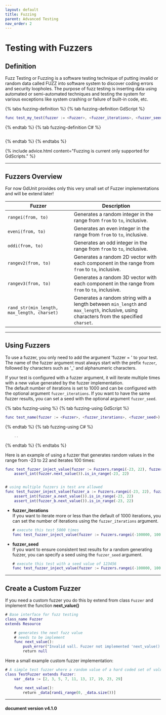 ```yaml
---
layout: default
title: Fuzzing
parent: Advanced Testing
nav_order: 2
---
```


# Testing with Fuzzers

## Definition

Fuzz Testing or Fuzzing is a software testing technique of putting invalid or random data called FUZZ into software system to discover coding errors
and security loopholes. The purpose of fuzz testing is inserting data using automated or semi-automated techniques and testing the system for
various exceptions like system crashing or failure of built-in code, etc.

{% tabs fuzzing-definition %}
{% tab fuzzing-definition GdScript %}
```gd
func test_my_test(fuzzer := <Fuzzer>, <fuzzer_iterations>, <fuzzer_seed>):
```
{% endtab %}
{% tab fuzzing-definition C# %}
```cs
```
{% endtab %}
{% endtabs %}

{% include advice.html
content="Fuzzing is current only supported for GdScripts."
%}

---

## Fuzzers Overview

For now GdUnit provides only this very small set of Fuzzer implementations and will be extend later!

|Fuzzer|Description|
|---|---|
|`rangei(from, to)`                          | Generates a random integer in the range from `from` to `to`, inclusive. |
|`eveni(from, to)`                           | Generates an even integer in the range from `from` to `to`, inclusive.|
|`oddi(from, to)`                            | Generates an odd integer in the range from `from` to `to`, inclusive. |
|`rangev2(from, to)`                         | Generates a random 2D vector with each component in the range from `from` to `to`, inclusive.  |
|`rangev3(from, to)`                         | Generates a random 3D vector with each component in the range from `from` to `to`, inclusive. |
|`rand_str(min_length, max_length, charset)` | Generates a random string with a length between `min_length` and `max_length`, inclusive, using characters from the specified `charset`. |

---

## Using Fuzzers

To use a fuzzer, you only need to add the argument 'fuzzer = <Fuzzer>' to your test.
The name of the fuzzer argument must always start with the prefix `fuzzer`, followed by characters such as '_' and alphanumeric characters.

If your test is configured with a fuzzer argument, it will iterate multiple times with a new value generated by the fuzzer implementation.<br>
The default number of iterations is set to 1000 and can be configured with the optional argument `fuzzer_iterations`.
If you want to have the same fuzzer results, you can set a seed with the optional argument `fuzzer_seed`.

{% tabs fuzzing-using %}
{% tab fuzzing-using GdScript %}

```gd
func test_name(fuzzer := <Fuzzer>, <fuzzer_iterations>, <fuzzer_seed>):
```
{% endtab %}
{% tab fuzzing-using C# %}

```cs
    ..
```
{% endtab %}
{% endtabs %}

Here is an example of using a fuzzer that generates random values in the range from -23 to 22 and iterates 100 times:
```gd
func test_fuzzer_inject_value(fuzzer := Fuzzers.rangei(-23, 22), fuzzer_iterations = 100):
    assert_int(fuzzer.next_value()).is_in_range(-23, 22)


# using multiple fuzzers in test are allowed
func test_fuzzer_inject_value(fuzzer_a := Fuzzers.rangei(-23, 22), fuzzer_b := Fuzzers.rangei(0, 42), fuzzer_iterations = 100):
    assert_int(fuzzer_a.next_value()).is_in_range(-23, 22)
    assert_int(fuzzer_b.next_value()).is_in_range(-23, 22)
```

* **fuzzer_iterations**<br>
    If you want to iterate more or less than the default of 1000 iterations, you can set the number of iterations using the `fuzzer_iterations` argument.

    ```gd
    # execute this test 5000 times
    func test_fuzzer_inject_value(fuzzer := Fuzzers.rangei(-100000, 100000), fuzzer_iterations=5000):
    ```

* **fuzzer_seed**<br>
    If you want to ensure consistent test results for a random generating fuzzer, you can specify a seed using the `fuzzer_seed` argument.

    ```gd
    # execute this test with a seed value of 123456
    func test_fuzzer_inject_value(fuzzer := Fuzzers.rangei(-100000, 100000), fuzzer_seed=123456):
    ```

---

## Create a Custom Fuzzer

If you need a custom fuzzer you do this by extend from class `Fuzzer` and implement the function **next_value()**

```gd
# Base interface for fuzz testing
class_name Fuzzer
extends Resource

    # generates the next fuzz value
    # needs to be implement 
    func next_value():
        push_error("Invalid vall. Fuzzer not implemented 'next_value()'")
        return null
```

Here a small example custom fuzzer implementation:

```gd
# A simple test fuzzer where a random value of a hard coded set of values is provided
class TestFuzzer extends Fuzzer:
    var _data := [2, 3, 5, 7, 11, 13, 17, 19, 23, 29]

    func next_value():
        return _data[randi_range(0, _data.size())]
```
---
<h4> document version v4.1.0 </h4>
